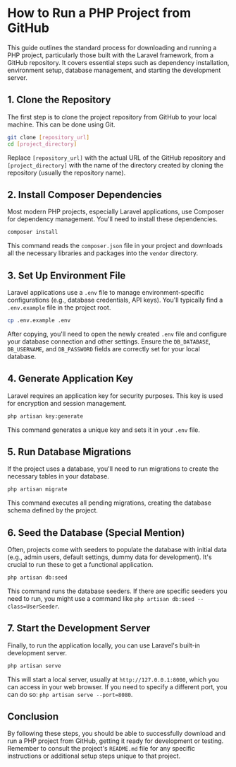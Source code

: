 # How to Run a PHP Project from GitHub

This guide outlines the standard process for downloading and running a PHP project, particularly those built with the Laravel framework, from a GitHub repository. It covers essential steps such as dependency installation, environment setup, database management, and starting the development server.

## 1. Clone the Repository

The first step is to clone the project repository from GitHub to your local machine. This can be done using Git.

```bash
git clone [repository_url]
cd [project_directory]
```

Replace `[repository_url]` with the actual URL of the GitHub repository and `[project_directory]` with the name of the directory created by cloning the repository (usually the repository name).

## 2. Install Composer Dependencies

Most modern PHP projects, especially Laravel applications, use Composer for dependency management. You'll need to install these dependencies.

```bash
composer install
```

This command reads the `composer.json` file in your project and downloads all the necessary libraries and packages into the `vendor` directory.

## 3. Set Up Environment File

Laravel applications use a `.env` file to manage environment-specific configurations (e.g., database credentials, API keys). You'll typically find a `.env.example` file in the project root.

```bash
cp .env.example .env
```

After copying, you'll need to open the newly created `.env` file and configure your database connection and other settings. Ensure the `DB_DATABASE`, `DB_USERNAME`, and `DB_PASSWORD` fields are correctly set for your local database.

## 4. Generate Application Key

Laravel requires an application key for security purposes. This key is used for encryption and session management.

```bash
php artisan key:generate
```

This command generates a unique key and sets it in your `.env` file.

## 5. Run Database Migrations

If the project uses a database, you'll need to run migrations to create the necessary tables in your database.

```bash
php artisan migrate
```

This command executes all pending migrations, creating the database schema defined by the project.

## 6. Seed the Database (Special Mention)

Often, projects come with seeders to populate the database with initial data (e.g., admin users, default settings, dummy data for development). It's crucial to run these to get a functional application.

```bash
php artisan db:seed
```

This command runs the database seeders. If there are specific seeders you need to run, you might use a command like `php artisan db:seed --class=UserSeeder`.

## 7. Start the Development Server

Finally, to run the application locally, you can use Laravel's built-in development server.

```bash
php artisan serve
```

This will start a local server, usually at `http://127.0.0.1:8000`, which you can access in your web browser. If you need to specify a different port, you can do so: `php artisan serve --port=8080`.

## Conclusion

By following these steps, you should be able to successfully download and run a PHP project from GitHub, getting it ready for development or testing. Remember to consult the project's `README.md` file for any specific instructions or additional setup steps unique to that project.

